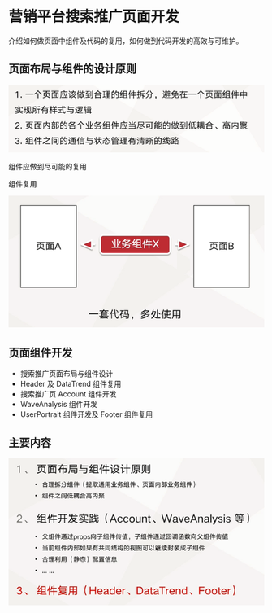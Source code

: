 # 营销平台搜索推广页面开发

介绍如何做页面中组件及代码的复用，如何做到代码开发的高效与可维护。


## 页面布局与组件的设计原则

![](./img/04-01.PNG)

组件应做到尽可能的复用

组件复用

![](./img/05-01.PNG)


## 页面组件开发

- 搜索推广页面布局与组件设计
- Header 及 DataTrend 组件复用
- 搜索推广页 Account 组件开发
- WaveAnalysis 组件开发
- UserPortrait 组件开发及 Footer 组件复用

## 主要内容

![](./img/05-02.PNG)

